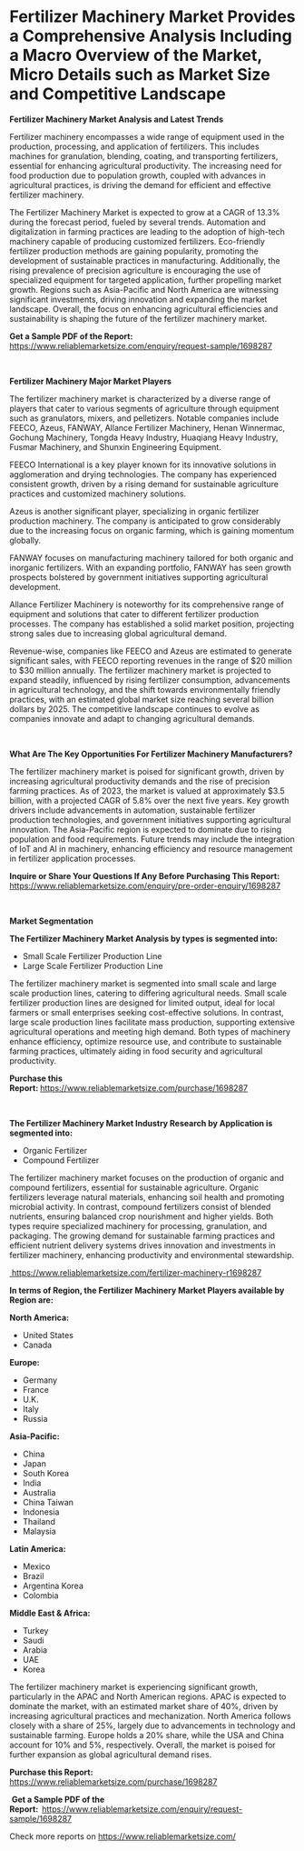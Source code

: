 <p><h1>Fertilizer Machinery Market Provides a Comprehensive Analysis Including a Macro Overview of the Market, Micro Details such as Market Size and Competitive Landscape</h1></p><p><strong>Fertilizer Machinery Market Analysis and Latest Trends</strong></p>
<p><p>Fertilizer machinery encompasses a wide range of equipment used in the production, processing, and application of fertilizers. This includes machines for granulation, blending, coating, and transporting fertilizers, essential for enhancing agricultural productivity. The increasing need for food production due to population growth, coupled with advances in agricultural practices, is driving the demand for efficient and effective fertilizer machinery.</p><p>The Fertilizer Machinery Market is expected to grow at a CAGR of 13.3% during the forecast period, fueled by several trends. Automation and digitalization in farming practices are leading to the adoption of high-tech machinery capable of producing customized fertilizers. Eco-friendly fertilizer production methods are gaining popularity, promoting the development of sustainable practices in manufacturing. Additionally, the rising prevalence of precision agriculture is encouraging the use of specialized equipment for targeted application, further propelling market growth. Regions such as Asia-Pacific and North America are witnessing significant investments, driving innovation and expanding the market landscape. Overall, the focus on enhancing agricultural efficiencies and sustainability is shaping the future of the fertilizer machinery market.</p></p>
<p><strong>Get a Sample PDF of the Report:&nbsp;</strong> <a href="https://www.reliablemarketsize.com/enquiry/request-sample/1698287?utm_campaign=2253&utm_medium=2&utm_source=Github&utm_content=ia&utm_term=18022025&utm_id=fertilizer-machinery">https://www.reliablemarketsize.com/enquiry/request-sample/1698287</a></p>
<p>&nbsp;</p>
<p><strong>Fertilizer Machinery Major Market Players</strong></p>
<p><p>The fertilizer machinery market is characterized by a diverse range of players that cater to various segments of agriculture through equipment such as granulators, mixers, and pelletizers. Notable companies include FEECO, Azeus, FANWAY, Allance Fertilizer Machinery, Henan Winnermac, Gochung Machinery, Tongda Heavy Industry, Huaqiang Heavy Industry, Fusmar Machinery, and Shunxin Engineering Equipment.</p><p>FEECO International is a key player known for its innovative solutions in agglomeration and drying technologies. The company has experienced consistent growth, driven by a rising demand for sustainable agriculture practices and customized machinery solutions. </p><p>Azeus is another significant player, specializing in organic fertilizer production machinery. The company is anticipated to grow considerably due to the increasing focus on organic farming, which is gaining momentum globally. </p><p>FANWAY focuses on manufacturing machinery tailored for both organic and inorganic fertilizers. With an expanding portfolio, FANWAY has seen growth prospects bolstered by government initiatives supporting agricultural development.</p><p>Allance Fertilizer Machinery is noteworthy for its comprehensive range of equipment and solutions that cater to different fertilizer production processes. The company has established a solid market position, projecting strong sales due to increasing global agricultural demand.</p><p>Revenue-wise, companies like FEECO and Azeus are estimated to generate significant sales, with FEECO reporting revenues in the range of $20 million to $30 million annually. The fertilizer machinery market is projected to expand steadily, influenced by rising fertilizer consumption, advancements in agricultural technology, and the shift towards environmentally friendly practices, with an estimated global market size reaching several billion dollars by 2025. The competitive landscape continues to evolve as companies innovate and adapt to changing agricultural demands.</p></p>
<p>&nbsp;</p>
<p><strong>What Are The Key Opportunities For Fertilizer Machinery Manufacturers?</strong></p>
<p><p>The fertilizer machinery market is poised for significant growth, driven by increasing agricultural productivity demands and the rise of precision farming practices. As of 2023, the market is valued at approximately $3.5 billion, with a projected CAGR of 5.8% over the next five years. Key growth drivers include advancements in automation, sustainable fertilizer production technologies, and government initiatives supporting agricultural innovation. The Asia-Pacific region is expected to dominate due to rising population and food requirements. Future trends may include the integration of IoT and AI in machinery, enhancing efficiency and resource management in fertilizer application processes.</p></p>
<p><strong>Inquire or Share Your Questions If Any Before Purchasing This Report:</strong> <a href="https://www.reliablemarketsize.com/enquiry/pre-order-enquiry/1698287?utm_campaign=2253&utm_medium=2&utm_source=Github&utm_content=ia&utm_term=18022025&utm_id=fertilizer-machinery">https://www.reliablemarketsize.com/enquiry/pre-order-enquiry/1698287</a></p>
<p>&nbsp;</p>
<p><strong>Market Segmentation</strong></p>
<p><strong>The Fertilizer Machinery Market Analysis by types is segmented into:</strong></p>
<p><ul><li>Small Scale Fertilizer Production Line</li><li>Large Scale Fertilizer Production Line</li></ul></p>
<p><p>The fertilizer machinery market is segmented into small scale and large scale production lines, catering to differing agricultural needs. Small scale fertilizer production lines are designed for limited output, ideal for local farmers or small enterprises seeking cost-effective solutions. In contrast, large scale production lines facilitate mass production, supporting extensive agricultural operations and meeting high demand. Both types of machinery enhance efficiency, optimize resource use, and contribute to sustainable farming practices, ultimately aiding in food security and agricultural productivity.</p></p>
<p><strong>Purchase this Report:&nbsp;</strong><a href="https://www.reliablemarketsize.com/purchase/1698287?utm_campaign=2253&utm_medium=2&utm_source=Github&utm_content=ia&utm_term=18022025&utm_id=fertilizer-machinery">https://www.reliablemarketsize.com/purchase/1698287</a></p>
<p>&nbsp;</p>
<p><strong>The Fertilizer Machinery Market Industry Research by Application is segmented into:</strong></p>
<p><ul><li>Organic Fertilizer</li><li>Compound Fertilizer</li></ul></p>
<p><p>The fertilizer machinery market focuses on the production of organic and compound fertilizers, essential for sustainable agriculture. Organic fertilizers leverage natural materials, enhancing soil health and promoting microbial activity. In contrast, compound fertilizers consist of blended nutrients, ensuring balanced crop nourishment and higher yields. Both types require specialized machinery for processing, granulation, and packaging. The growing demand for sustainable farming practices and efficient nutrient delivery systems drives innovation and investments in fertilizer machinery, enhancing productivity and environmental stewardship.</p></p>
<p><a href="https://www.reliablemarketsize.com/fertilizer-machinery-r1698287?utm_campaign=2253&utm_medium=2&utm_source=Github&utm_content=ia&utm_term=18022025&utm_id=fertilizer-machinery">&nbsp;https://www.reliablemarketsize.com/fertilizer-machinery-r1698287</a></p>
<p><strong>In terms of Region, the Fertilizer Machinery Market Players available by Region are:</strong></p>
<p>
    <p> <strong> North America: </strong>
        <ul>
            <li>United States</li>
            <li>Canada</li>
        </ul>
        </p> 
    <p> <strong> Europe: </strong>
        <ul>
            <li>Germany</li>
            <li>France</li>
            <li>U.K.</li>
            <li>Italy</li>
            <li>Russia</li>
        </ul>
        </p> 
    <p> <strong> Asia-Pacific: </strong>
        <ul>
            <li>China</li>
            <li>Japan</li>
            <li>South Korea</li>
            <li>India</li>
            <li>Australia</li>
            <li>China Taiwan</li>
            <li>Indonesia</li>
            <li>Thailand</li>
            <li>Malaysia</li>
        </ul>
        </p> 
    <p> <strong> Latin America: </strong>
        <ul>
            <li>Mexico</li>
            <li>Brazil</li>
            <li>Argentina Korea</li>
            <li>Colombia</li>
        </ul>
        </p> 
    <p> <strong> Middle East & Africa: </strong>
        <ul>
            <li>Turkey</li>
            <li>Saudi</li>
            <li>Arabia</li>
            <li>UAE</li>
            <li>Korea</li>
        </ul>
    </p>
    </p>
<p><p>The fertilizer machinery market is experiencing significant growth, particularly in the APAC and North American regions. APAC is expected to dominate the market, with an estimated market share of 40%, driven by increasing agricultural practices and mechanization. North America follows closely with a share of 25%, largely due to advancements in technology and sustainable farming. Europe holds a 20% share, while the USA and China account for 10% and 5%, respectively. Overall, the market is poised for further expansion as global agricultural demand rises.</p></p>
<p><strong>Purchase this Report: </strong><a href="https://www.reliablemarketsize.com/purchase/1698287?utm_campaign=2253&utm_medium=2&utm_source=Github&utm_content=ia&utm_term=18022025&utm_id=fertilizer-machinery">https://www.reliablemarketsize.com/purchase/1698287</a></p>
<p>&nbsp;<strong>Get a Sample PDF of the Report:&nbsp;&nbsp;</strong><a href="https://www.reliablemarketsize.com/enquiry/request-sample/1698287?utm_campaign=2253&utm_medium=2&utm_source=Github&utm_content=ia&utm_term=18022025&utm_id=fertilizer-machinery">https://www.reliablemarketsize.com/enquiry/request-sample/1698287</a></p>
<p><strong></strong></p>
<p>Check more reports on <a href="https://www.reliablemarketsize.com/?utm_campaign=2253&utm_medium=2&utm_source=Github&utm_content=ia&utm_term=18022025&utm_id=fertilizer-machinery">https://www.reliablemarketsize.com/</a></p>